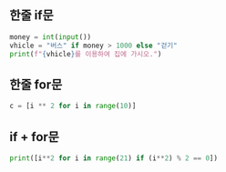 ## 한줄 if문  
  ```py
  money = int(input())
  vhicle = "버스" if money > 1000 else "걷기"
  print(f"{vhicle}를 이용하여 집에 가시오.")
  ```  

## 한줄 for문  
  ```py
  c = [i ** 2 for i in range(10)]
  ```  

## if + for문  
  ```py
  print([i**2 for i in range(21) if (i**2) % 2 == 0])
  ```  
